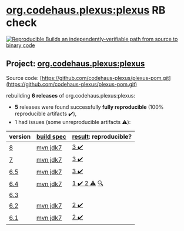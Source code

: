 [org.codehaus.plexus:plexus](https://search.maven.org/artifact/org.codehaus.plexus/plexus/) RB check
=======

[![Reproducible Builds](https://reproducible-builds.org/images/logos/rb.svg) an independently-verifiable path from source to binary code](https://reproducible-builds.org/)

## Project: [org.codehaus.plexus:plexus](https://search.maven.org/artifact/org.codehaus.plexus/plexus/)

Source code: [https://github.com/codehaus-plexus/plexus-pom.git](https://github.com/codehaus-plexus/plexus-pom.git)

rebuilding **6 releases** of org.codehaus.plexus:plexus:
- **5** releases were found successfully **fully reproducible** (100% reproducible artifacts :heavy_check_mark:),
- 1 had issues (some unreproducible artifacts :warning:):

| version | [build spec](BUILDSPEC.md) | [result](https://reproducible-builds.org/docs/jvm/): reproducible? |
| -- | --------- | ------ |
| [8](https://search.maven.org/artifact/org.codehaus.plexus/plexus/8/pom) | [mvn jdk7](plexus-pom-8.buildspec) | [3 :heavy_check_mark: ](plexus-8.buildcompare) |
| [7](https://search.maven.org/artifact/org.codehaus.plexus/plexus/7/pom) | [mvn jdk7](plexus-pom-7.buildspec) | [3 :heavy_check_mark: ](plexus-7.buildcompare) |
| [6.5](https://search.maven.org/artifact/org.codehaus.plexus/plexus/6.5/pom) | [mvn jdk7](plexus-pom-6.5.buildspec) | [3 :heavy_check_mark: ](plexus-6.5.buildcompare) |
| [6.4](https://search.maven.org/artifact/org.codehaus.plexus/plexus/6.4/pom) | [mvn jdk7](plexus-pom-6.4.buildspec) | [1 :heavy_check_mark:  2 :warning:](plexus-6.4.buildcompare) [:mag:](https://github.com/codehaus-plexus/plexus-pom/issues/23) |
| [6.3](https://search.maven.org/artifact/org.codehaus.plexus/plexus/6.3/pom) | | |
| [6.2](https://search.maven.org/artifact/org.codehaus.plexus/plexus/6.2/pom) | [mvn jdk7](plexus-pom-6.2.buildspec) | [2 :heavy_check_mark: ](plexus-6.2.buildcompare) |
| [6.1](https://search.maven.org/artifact/org.codehaus.plexus/plexus/6.1/pom) | [mvn jdk7](plexus-pom-6.1.buildspec) | [2 :heavy_check_mark: ](plexus-6.1.buildcompare) |
